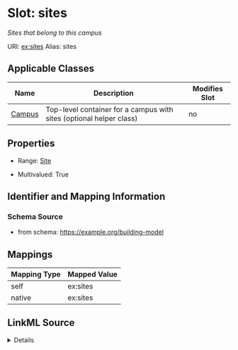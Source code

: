 

# Slot: sites 


_Sites that belong to this campus_





URI: [ex:sites](https://example.org/onto/sites)
Alias: sites

<!-- no inheritance hierarchy -->





## Applicable Classes

| Name | Description | Modifies Slot |
| --- | --- | --- |
| [Campus](Campus.md) | Top-level container for a campus with sites (optional helper class) |  no  |






## Properties

* Range: [Site](Site.md)

* Multivalued: True




## Identifier and Mapping Information






### Schema Source


* from schema: https://example.org/building-model




## Mappings

| Mapping Type | Mapped Value |
| ---  | ---  |
| self | ex:sites |
| native | ex:sites |




## LinkML Source

<details>
```yaml
name: sites
description: Sites that belong to this campus
from_schema: https://example.org/building-model
rank: 1000
alias: sites
domain_of:
- Campus
range: Site
multivalued: true
inlined: true
inlined_as_list: true

```
</details>